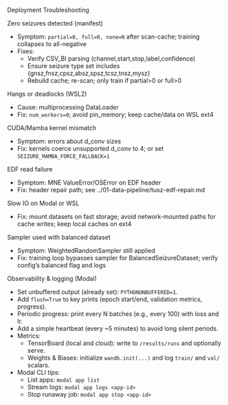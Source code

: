 Deployment Troubleshooting

Zero seizures detected (manifest)
- Symptom: `partial=0, full=0, none=N` after scan-cache; training collapses to all-negative
- Fixes:
  - Verify CSV_BI parsing (channel,start,stop,label,confidence)
  - Ensure seizure type set includes {gnsz,fnsz,cpsz,absz,spsz,tcsz,tnsz,mysz}
  - Rebuild cache; re-scan; only train if partial>0 or full>0

Hangs or deadlocks (WSL2)
- Cause: multiprocessing DataLoader
- Fix: `num_workers=0`; avoid pin_memory; keep cache/data on WSL ext4

CUDA/Mamba kernel mismatch
- Symptom: errors about d_conv sizes
- Fix: kernels coerce unsupported d_conv to 4; or set `SEIZURE_MAMBA_FORCE_FALLBACK=1`

EDF read failure
- Symptom: MNE ValueError/OSError on EDF header
- Fix: header repair path; see ../01-data-pipeline/tusz-edf-repair.md

Slow IO on Modal or WSL
- Fix: mount datasets on fast storage; avoid network-mounted paths for cache writes; keep local caches on ext4

Sampler used with balanced dataset
- Symptom: WeightedRandomSampler still applied
- Fix: training loop bypasses sampler for BalancedSeizureDataset; verify config’s balanced flag and logs

Observability & logging (Modal)
- Set unbuffered output (already set): `PYTHONUNBUFFERED=1`.
- Add `flush=True` to key prints (epoch start/end, validation metrics, progress).
- Periodic progress: print every N batches (e.g., every 100) with loss and lr.
- Add a simple heartbeat (every ~5 minutes) to avoid long silent periods.
- Metrics:
  - TensorBoard (local and cloud): write to `/results/runs` and optionally serve.
  - Weights & Biases: initialize `wandb.init(...)` and log `train/` and `val/` scalars.
- Modal CLI tips:
  - List apps: `modal app list`
  - Stream logs: `modal app logs <app-id>`
  - Stop runaway job: `modal app stop <app-id>`

